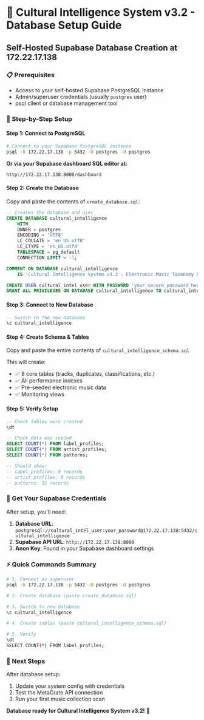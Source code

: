 # 🎵 Cultural Intelligence System v3.2 - Database Setup Guide

## Self-Hosted Supabase Database Creation at 172.22.17.138

### 📋 Prerequisites
- Access to your self-hosted Supabase PostgreSQL instance
- Admin/superuser credentials (usually `postgres` user)
- psql client or database management tool

### 🚀 Step-by-Step Setup

#### **Step 1: Connect to PostgreSQL**
```bash
# Connect to your Supabase PostgreSQL instance
psql -h 172.22.17.138 -p 5432 -U postgres -d postgres
```
**Or via your Supabase dashboard SQL editor at:**
```
http://172.22.17.138:8000/dashboard
```

#### **Step 2: Create the Database**
Copy and paste the contents of `create_database.sql`:

```sql
-- Creates the database and user
CREATE DATABASE cultural_intelligence
    WITH 
    OWNER = postgres
    ENCODING = 'UTF8'
    LC_COLLATE = 'en_US.utf8'
    LC_CTYPE = 'en_US.utf8'
    TABLESPACE = pg_default
    CONNECTION LIMIT = -1;

COMMENT ON DATABASE cultural_intelligence 
    IS 'Cultural Intelligence System v3.2 - Electronic Music Taxonomy Database';

CREATE USER cultural_intel_user WITH PASSWORD 'your_secure_password_here';
GRANT ALL PRIVILEGES ON DATABASE cultural_intelligence TO cultural_intel_user;
```

#### **Step 3: Connect to New Database**
```sql
-- Switch to the new database
\c cultural_intelligence
```

#### **Step 4: Create Schema & Tables**
Copy and paste the entire contents of `cultural_intelligence_schema.sql`

This will create:
- ✅ 8 core tables (tracks, duplicates, classifications, etc.)
- ✅ All performance indexes
- ✅ Pre-seeded electronic music data
- ✅ Monitoring views

#### **Step 5: Verify Setup**
```sql
-- Check tables were created
\dt

-- Check data was seeded
SELECT COUNT(*) FROM label_profiles;
SELECT COUNT(*) FROM artist_profiles;
SELECT COUNT(*) FROM patterns;

-- Should show:
-- label_profiles: 8 records
-- artist_profiles: 8 records  
-- patterns: 12 records
```

### 🔑 Get Your Supabase Credentials

After setup, you'll need:

1. **Database URL**: `postgresql://cultural_intel_user:your_password@172.22.17.138:5432/cultural_intelligence`
2. **Supabase API URL**: `http://172.22.17.138:8000`
3. **Anon Key**: Found in your Supabase dashboard settings

### ⚡ Quick Commands Summary

```bash
# 1. Connect as superuser
psql -h 172.22.17.138 -p 5432 -U postgres -d postgres

# 2. Create database (paste create_database.sql)

# 3. Switch to new database
\c cultural_intelligence

# 4. Create tables (paste cultural_intelligence_schema.sql)

# 5. Verify
\dt
SELECT COUNT(*) FROM label_profiles;
```

### 🎯 Next Steps

After database setup:
1. Update your system config with credentials
2. Test the MetaCrate API connection
3. Run your first music collection scan

**Database ready for Cultural Intelligence System v3.2!** 🚀